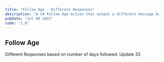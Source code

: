 ```yaml
---
title: "Follow Age - Different Responses"
description: "A C# Follow Age Action that output a different message based on the number of days followed"
pubDate: "Jul 08 2022"
code: "1.0"
---
```

## Follow Age

Different Responses based on number of days followed.
Update 33
